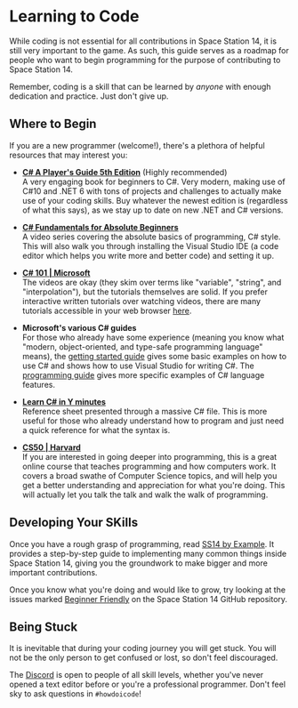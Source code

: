 # Learning to Code

While coding is not essential for all contributions in Space Station 14, it is still very important to the game. As such, this guide serves as a roadmap for people who want to begin programming for the purpose of contributing to Space Station 14.

Remember, coding is a skill that can be learned by _anyone_ with enough dedication and practice. Just don't give up.

## Where to Begin

If you are a new programmer (welcome!), there's a plethora of helpful resources that may interest you:

- **[C# A Player's Guide 5th Edition](https://www.amazon.com/dp/0985580151)** (Highly recommended)  
  A very engaging book for beginners to C#.
  Very modern, making use of C#10 and .NET 6 with tons of projects and challenges to actually make use of your coding skills.
  Buy whatever the newest edition is (regardless of what this says), as we stay up to date on new .NET and C# versions.

- **[C# Fundamentals for Absolute Beginners](https://learn.microsoft.com/en-us/shows/csharp-fundamentals-for-absolute-beginners)**  
  A video series covering the absolute basics of programming, C# style.
  This will also walk you through installing the Visual Studio IDE (a code editor which helps you write more and better code) and setting it up.

- **[C# 101 | Microsoft](https://docs.microsoft.com/en-us/dotnet/csharp/tour-of-csharp/tutorials/)**  
  The videos are okay (they skim over terms like "variable", "string", and "interpolation"), but the tutorials themselves are solid.
  If you prefer interactive written tutorials over watching videos, there are many tutorials accessible in your web browser [here](https://docs.microsoft.com/en-us/dotnet/csharp/tour-of-csharp/tutorials/hello-world).

- **Microsoft's various C# guides**  
  For those who already have some experience (meaning you know what "modern, object-oriented, and type-safe programming language" means), the [getting started guide](https://docs.microsoft.com/en-us/dotnet/csharp/getting-started/) gives some basic examples on how to use C# and shows how to use Visual Studio for writing C#.
  The [programming guide](https://docs.microsoft.com/en-us/dotnet/csharp/programming-guide/) gives more specific examples of C# language features.

- **[Learn C# in Y minutes](https://learnxinyminutes.com/docs/csharp/)**  
  Reference sheet presented through a massive C# file.
  This is more useful for those who already understand how to program and just need a quick reference for what the syntax is.

- **[CS50 | Harvard](https://cs50.harvard.edu/college/2021/spring/weeks/6/)**  
  If you are interested in going deeper into programming, this is a great online course that teaches programming and how computers work.
  It covers a broad swathe of Computer Science topics, and will help you get a better understanding and appreciation for what you're doing.
  This will actually let you talk the talk and walk the walk of programming.

## Developing Your SKills

Once you have a rough grasp of programming, read [SS14 by Example](../../ss14-by-example/introduction-to-ss14-by-example.md). It provides a step-by-step guide to implementing many common things inside Space Station 14, giving you the groundwork to make bigger and more important contributions.

Once you know what you're doing and would like to grow, try looking at the issues marked [Beginner Friendly](https://github.com/space-wizards/space-station-14/labels/Beginner%20Friendly) on the Space Station 14 GitHub repository.

## Being Stuck

It is inevitable that during your coding journey you will get stuck. You will not be the only person to get confused or lost, so don't feel discouraged.

The [Discord](https://discord.gg/ss14) is open to people of all skill levels, whether you've never opened a text editor before or you're a professional programmer. Don't feel sky to ask questions in `#howdoicode`!
